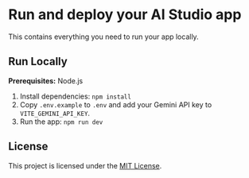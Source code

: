 # Run and deploy your AI Studio app

This contains everything you need to run your app locally.

## Run Locally

**Prerequisites:**  Node.js


1. Install dependencies:
   `npm install`
2. Copy `.env.example` to `.env` and add your Gemini API key to `VITE_GEMINI_API_KEY`.
3. Run the app:
   `npm run dev`

## License

This project is licensed under the [MIT License](LICENSE).

